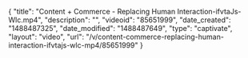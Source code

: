 {
    "title": "Content + Commerce - Replacing Human Interaction-ifvtaJs-Wlc.mp4",
    "description": "",
    "videoid": "85651999",
    "date_created": "1488487325",
    "date_modified": "1488487649",
    "type": "captivate",
    "layout": "video",
    "url": "\/v\/content-commerce-replacing-human-interaction-ifvtajs-wlc-mp4\/85651999"
}